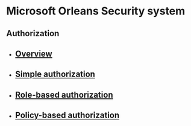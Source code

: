 # Microsoft Orleans Security system

## Authorization

- ## [Overview](orleans-authorization/overview.md)
- ## [Simple authorization](orleans-authorization/simple-authorization.md)
- ## [Role-based authorization](orleans-authorization/role-based-authorization.md)
- ## [Policy-based authorization](orleans-authorization/policy-based-authorization.md)